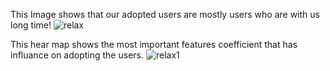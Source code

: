 


This Image shows that our adopted users are mostly users who are with us long time!
![relax](https://user-images.githubusercontent.com/77463436/151886432-c0717693-8f34-45cf-9af3-38bb9f93c97a.png)

This hear map shows the most important features coefficient that has influance on adopting the users.
![relax1](https://user-images.githubusercontent.com/77463436/151886576-2fbca246-d576-47f5-aa76-5bd71f3cb66e.png)

